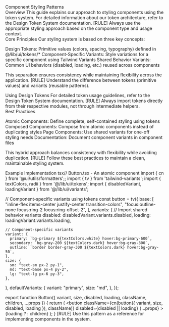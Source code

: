 <doc id="styling-patterns">
Component Styling Patterns
<section id="styling-overview">
Overview
This guide explains our approach to styling components using the token system. For detailed information about our token architecture, refer to the Design Token System documentation.
[RULE] Always use the appropriate styling approach based on the component type and usage context.
</section>
<section id="core-principles">
Core Principles
Our styling system is based on three key concepts:

Design Tokens: Primitive values (colors, spacing, typography) defined in @/lib/ui/tokens/*
Component-Specific Variants: Style variations for a specific component using Tailwind Variants
Shared Behavior Variants: Common UI behaviors (disabled, loading, etc.) reused across components

This separation ensures consistency while maintaining flexibility across the application.
[RULE] Understand the difference between tokens (primitive values) and variants (reusable patterns).
</section>
<section id="when-to-use-tokens">
Using Design Tokens
For detailed token usage guidelines, refer to the Design Token System documentation.
[RULE] Always import tokens directly from their respective modules, not through intermediate helpers.
</section>
<section id="best-practices">
Best Practices

Atomic Components: Define complete, self-contained styling using tokens
Composed Components: Compose from atomic components instead of duplicating styles
Page Components: Use shared variants for one-off styling needs
Documentation: Document component variants in component files

This hybrid approach balances consistency with flexibility while avoiding duplication.
[RULE] Follow these best practices to maintain a clean, maintainable styling system.
</section>
<section id="example-implementation">
Example Implementation
tsx// Button.tsx - An atomic component
import { cn } from '@ui/utils/formatters';;
import { tv } from 'tailwind-variants';
import { textColors, radii } from '@/lib/ui/tokens';
import { disabledVariant, loadingVariant } from '@/lib/ui/variants';

// Component-specific variants using tokens
const button = tv({
  base: [
    "inline-flex items-center justify-center transition-colors",
    "focus:outline-none focus:ring-2 focus:ring-offset-2",
  ],
  variants: {
    // Import shared behavior variants
    disabled: disabledVariant.variants.disabled,
    loading: loadingVariant.variants.loading,
    
    // Component-specific variants
    variant: {
      primary: `bg-primary ${textColors.white} hover:bg-primary-600`,
      secondary: `bg-gray-200 ${textColors.dark} hover:bg-gray-300`,
      outline: `border border-gray-300 ${textColors.dark} hover:bg-gray-50`,
    },
    size: {
      sm: "text-sm px-2 py-1",
      md: "text-base px-4 py-2",
      lg: "text-lg px-6 py-3",
    },
  },
  defaultVariants: {
    variant: "primary",
    size: "md",
  },
});

export function Button({
  variant,
  size,
  disabled,
  loading,
  className,
  children,
  ...props
}) {
  return (
    <button
      className={cn(button({ variant, size, disabled, loading }), className)}
      disabled={disabled || loading}
      {...props}
    >
      {loading ? <LoadingSpinner /> : children}
    </button>
  );
}
[RULE] Use this pattern as a reference for implementing components in the system.
</section>
</doc>